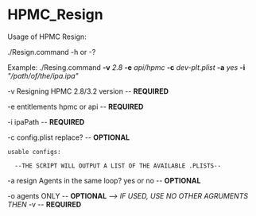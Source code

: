 # HPMC_Resign
 Usage of HPMC Resign:

./Resign.command -h or -?

Example:
./Resing.command **-v** *2.8* **-e** *api/hpmc* **-c** *dev-plt.plist* **-a** *yes* **-i** *"/path/of/the/ipa.ipa"*

-v Resigning HPMC 2.8/3.2 version -- **REQUIRED**

-e entitlements hpmc or api -- **REQUIRED**

-i ipaPath -- **REQUIRED**

-c config.plist replace? -- **OPTIONAL**

    usable configs:

      --THE SCRIPT WILL OUTPUT A LIST OF THE AVAILABLE .PLISTS--

-a resign Agents in the same loop? yes or no -- **OPTIONAL**

-o agents ONLY -- **OPTIONAL** *--> IF USED, USE NO OTHER AGRUMENTS THEN* -v -- **REQUIRED**
